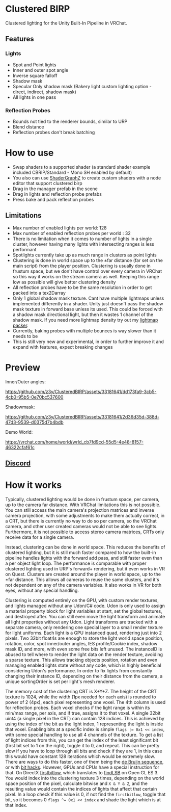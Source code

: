 # Clustered BIRP
Clustered lighting for the Unity Built-In Pipeline in VRChat.

## Features

### Lights
- Spot and Point lights
- Inner and outer spot angle
- Inverse square falloff
- Shadow mask
- Specular Only shadow mask (Bakery light custom lighting option - direct, indirect, shadow mask)
- All lights in one pass

### Reflection Probes
- Bounds not tied to the renderer bounds, similar to URP
- Blend distance
- Reflection probes don't break batching

# How to use
- Swap shaders to a supported shader (a standard shader example included CBRIP/Standard - Mono SH enabled by default)
- You also can use [ShaderGraphZ](https://github.com/z3y/ShaderGraphZ) to create custom shaders with a node editor that support clustered birp
- Drag in the manager prefab in the scene
- Drag in lights and reflection probe prefabs
- Press bake and pack reflection probes


## Limitations
- Max number of enabled lights per world: 128
- Max number of enabled reflection probes per world : 32
- There is no limitation when it comes to number of lights in a single cluster, however having many lights with intersecting ranges is less performant
- Spotlights currently take up as much range in clusters as point lights
- Clustering is done in world space up to the ±far distance (far set on the main script) from the player position. Clustering is usually done in frustum space, but we don't have control over every camera in VRChat so this way it works on the stream camera as well. Keeping this range low as possible will give better clustering density
- All reflection probes have to be the same resolution in order to get packed into a tex2Darray
- Only 1 global shadow mask texture. Cant have multiple lightmaps unless implemented differently in a shader. Unity just doesn't pass the shadow mask texture in forward base unless its used. This could be forced with a shadow mask directional light, but then it wastes 1 channel of the shadow mask. If you need more lightmap density try out my [lightmap packer](https://github.com/z3y/XatlasLightmap).
- Currently, baking probes with multiple bounces is way slower than it needs to be
- This is still very new and experimental, in order to further improve it and expand with features, expect breaking changes

# Preview

Inner/Outer angles:

https://github.com/z3y/ClusteredBIRP/assets/33181641/dd173fa9-3cb5-4cb0-95b5-0e70bc537600


Shadowmask:

https://github.com/z3y/ClusteredBIRP/assets/33181641/2d36d35d-388d-47d3-9539-d0375d7b4bdb


Demo World:

https://vrchat.com/home/world/wrld_cb7fd9cd-55d5-4e48-8157-46322cfaf61c

## [Discord](https://discord.gg/bw46tKgRFT)


# How it works

Typically, clustered lighting would be done in frustum space, per camera, up to the camera far distance. With VRChat limitations this is not possible. You can still access the main camera's projection matrices and inverse camera projection, with some adjustments to make them actually correct, in a CRT, but there is currently no way to do so per camera, so the VRChat camera, and other user created cameras would not be able to see lights. Furthermore, it is not possible to access stereo camera matrices, CRTs only receive data for a single camera.

Instead, clustering can be done in world space. This reduces the benefits of clustered lighting, but it is still much faster compared to how the built-in pipeline handles lights with the forward add pass, and still faster even than a per object light loop. The performance is comparable with proper clustered lighting used in URP's forward+ rendering, but it even works in VR on Quest. Clusters are created around the player in world space, up to the ±far distance. This allows all cameras to reuse the same clusters, and it's not dependent on any of the camera variables. It also works in VR for both eyes, without any special handling.

Clustering is computed entirely on the GPU, with custom render textures, and lights managed without any Udon/C# code. Udon is only used to assign a material property block for light variables at start, set the global textures, and destroyed after. You can still even move the light transform and animate all light properties without any Udon. Light transforms are tracked with a separate camera, only rendering one special layer to a small render texture for light uniforms. Each light is a GPU instanced quad, rendering just into 2 pixels. Two 32bit float4s are enough to store the light world space position, rotation, color, spot inner/outer angles, IES profile/Cookie index, shadow mask ID, and more, with even some free bits left unused. The instanceID is abused to tell where to render the light data on the render texture, avoiding a sparse texture. This allows tracking objects position, rotation and even managing enabled lights state without any code, which is highly beneficial considering Udon's performance. In order to fix lights from constantly changing their instance ID, depending on their distance from the camera, a unique sortingOrder is set per light's mesh renderer.

The memory cost of the clustering CRT is X+Y+Z. The height of the CRT texture is 1024, while the width (1px needed for each axis) is rounded to power of 2 (4px), each pixel representing one voxel. The 4th column is used for reflection probes. Each voxel checks if the light range is within its min/max range, per axis, and if true, assigns it to that voxel. A single 32bit uint4 (a single pixel in the CRT) can contain 128 indices. This is achieved by using the index of the bit as the light index, 1 representing the light is inside that voxel. Enabling bits at a specific index is simple `flags |= 0x1 << index`, with some special handling to use all 4 channels of the texture. To get a list of light indices from this, you can get the index of the least significant bit (first bit set to 1 on the right), toggle it to 0, and repeat. This can be pretty slow if you have to loop through all bits and check if they are 1, in this case this would have constant 128 iterations which would be extremely slow. There are ways to do this faster, one of them being the [de Bruijn sequence](https://www.youtube.com/watch?t=2590&v=ZusiKXcz_ac&feature=youtu.be), or with [bit hacks](https://graphics.stanford.edu/~seander/bithacks.html#ZerosOnRightFloatCast). However, GPUs and CPUs have a special instruction for that. On DirectX [firstbitlow](https://learn.microsoft.com/en-us/windows/win32/direct3dhlsl/firstbit--sm5---asm-), which translates to [findLSB](https://registry.khronos.org/OpenGL-Refpages/gl4/html/findLSB.xhtml) on Open GL ES 3. You would index into the clustering texture 3 times, depending on the world space position of the pixel, calculate bitwise and `X & Y & Z`, and the resulting value would contain the indices of lights that affect that certain pixel. In a loop check if this value is 0, if not find the `firstbitlow`, toggle that bit, so it becomes 0 `flags ^= 0x1 << index` and shade the light which is at that index.